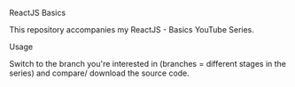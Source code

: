 ReactJS Basics

This repository accompanies my ReactJS - Basics YouTube Series.

Usage

Switch to the branch you're interested in (branches = different stages in the series) and compare/ download the source code.